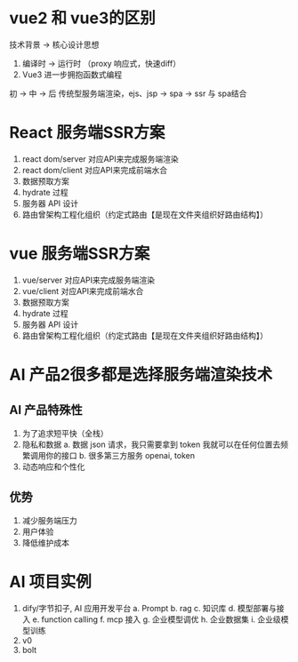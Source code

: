 # vue2 和 vue3的区别

技术背景  ->  核心设计思想

1. 编译时 ->   运行时 （proxy 响应式，快速diff）
2. Vue3 进一步拥抱函数式编程

初 -> 中 -> 后
传统型服务端渲染，ejs、jsp -> spa -> ssr 与 spa结合

# React 服务端SSR方案

1. react dom/server 对应API来完成服务端渲染
2. react dom/client 对应API来完成前端水合
3. 数据预取方案
4. hydrate 过程
5. 服务器 API 设计
6. 路由曾架构工程化组织（约定式路由【是现在文件夹组织好路由结构】）

# vue 服务端SSR方案

1. vue/server 对应API来完成服务端渲染
2. vue/client 对应API来完成前端水合
3. 数据预取方案
4. hydrate 过程
5. 服务器 API 设计
6. 路由曾架构工程化组织（约定式路由【是现在文件夹组织好路由结构】）

# AI 产品2很多都是选择服务端渲染技术

## AI 产品特殊性

1. 为了追求短平快（全栈）
2. 隐私和数据
   a. 数据 json 请求，我只需要拿到 token 我就可以在任何位置去频繁调用你的接口
   b. 很多第三方服务 openai, token
3. 动态响应和个性化

## 优势

1. 减少服务端压力
2. 用户体验
3. 降低维护成本

# AI 项目实例

1. dify/字节扣子, AI 应用开发平台
   a. Prompt
   b. rag
   c. 知识库
   d. 模型部署与接入
   e. function calling
   f. mcp 接入
   g. 企业模型调优
   h. 企业数据集
   i. 企业级模型训练
2. v0
3. bolt

